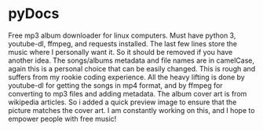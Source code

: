 # pyDocs
Free mp3 album downloader for linux computers.
Must have python 3, youtube-dl, ffmpeg, and requests installed.
The last few lines store the music where I personally want it. So it should be removed if you have another idea.
The songs/albums metadata and file names are in camelCase, again this is a personal choice that can be easily changed.
This is rough and suffers from my rookie coding experience. 
All the heavy lifting is done by youtube-dl for getting the songs in mp4 format, and by ffmpeg for converting to mp3 files and adding metadata.
The album cover art is from wikipedia articles. So i added a quick preview image to ensure that the picture matches the cover art.
I am constantly working on this, and I hope to empower people with free music!
